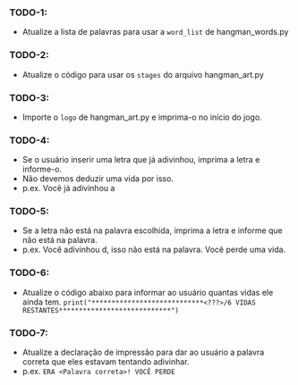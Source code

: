 ### TODO-1: 
- Atualize a lista de palavras para usar a `word_list` de hangman_words.py

### TODO-2: 
- Atualize o código para usar os `stages` do arquivo hangman_art.py

### TODO-3: 
- Importe o `logo` de hangman_art.py e imprima-o no início do jogo.

### TODO-4: 
- Se o usuário inserir uma letra que já adivinhou, imprima a letra e informe-o.
- Não devemos deduzir uma vida por isso.
- p.ex. Você já adivinhou a

### TODO-5: 
- Se a letra não está na palavra escolhida, imprima a letra e informe que não está na palavra.
- p.ex. Você adivinhou d, isso não está na palavra. Você perde uma vida.

### TODO-6: 
- Atualize o código abaixo para informar ao usuário quantas vidas ele ainda tem.
```print("****************************<???>/6 VIDAS RESTANTES****************************")```

### TODO-7: 
- Atualize a declaração de impressão para dar ao usuário a palavra correta que eles estavam tentando adivinhar.
- p.ex. `ERA <Palavra correta>! VOCÊ PERDE`